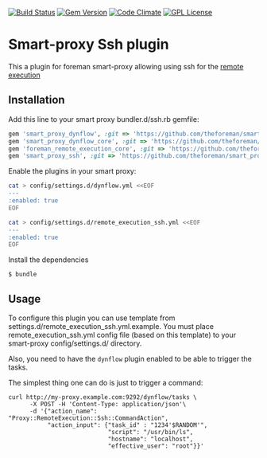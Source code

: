 [![Build Status](https://img.shields.io/jenkins/s/http/ci.theforeman.org/test_plugin_smart_proxy_remote_execution_ssh_master.svg)](http://ci.theforeman.org/job/test_plugin_smart_proxy_remote_execution_ssh_master)
[![Gem Version](https://img.shields.io/gem/v/smart_proxy_remote_execution_ssh.svg)](https://rubygems.org/gems/smart_proxy_remote_execution_ssh)
[![Code Climate](https://codeclimate.com/github/theforeman/smart_proxy_remote_execution_ssh/badges/gpa.svg)](https://codeclimate.com/github/theforeman/smart_proxy_remote_execution_ssh)
[![GPL License](https://img.shields.io/github/license/theforeman/smart_proxy_remote_execution_ssh.svg)](https://github.com/theforeman/smart_proxy_remote_execution_ssh/blob/master/LICENSE)

# Smart-proxy Ssh plugin 

This a plugin for foreman smart-proxy allowing using ssh for the
[remote execution](http://theforeman.github.io/foreman_remote_execution/)

## Installation

Add this line to your smart proxy bundler.d/ssh.rb gemfile:

```ruby
gem 'smart_proxy_dynflow', :git => 'https://github.com/theforeman/smart_proxy_dynflow.git'
gem 'smart_proxy_dynflow_core', :git => 'https://github.com/theforeman/smart_proxy_dynflow.git'
gem 'foreman_remote_execution_core', :git => 'https://github.com/theforeman/foreman_remote_execution.git'
gem 'smart_proxy_ssh', :git => 'https://github.com/theforeman/smart_proxy_ssh.git'
```

Enable the plugins in your smart proxy:

```bash
cat > config/settings.d/dynflow.yml <<EOF
---
:enabled: true
EOF

cat > config/settings.d/remote_execution_ssh.yml <<EOF
---
:enabled: true
EOF
```

Install the dependencies

    $ bundle

## Usage

To configure this plugin you can use template from settings.d/remote_execution_ssh.yml.example.
You must place remote_execution_ssh.yml config file (based on this template) to your
smart-proxy config/settings.d/ directory.

Also, you need to have the `dynflow` plugin enabled to be able to
trigger the tasks.

The simplest thing one can do is just to trigger a command:

```
curl http://my-proxy.example.com:9292/dynflow/tasks \
      -X POST -H 'Content-Type: application/json'\
      -d '{"action_name":  "Proxy::RemoteExecution::Ssh::CommandAction",
           "action_input": {"task_id" : "1234'$RANDOM'",
                            "script": "/usr/bin/ls",
                            "hostname": "localhost",
                            "effective_user": "root"}}'
```
